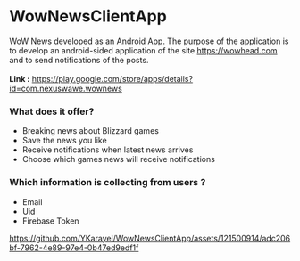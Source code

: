 # WowNewsClientApp
WoW News developed as an Android App. The purpose of the application is to develop an android-sided application of the site https://wowhead.com and to send notifications of the posts. <br><br>
<b>Link :</b> https://play.google.com/store/apps/details?id=com.nexuswawe.wownews

<h3>What does it offer?</h3>
<ul>
<li>Breaking news about Blizzard games</li>
<li>Save the news you like</li>
<li>Receive notifications when latest news arrives</li>
<li>Choose which games news will receive notifications</li>
</ul>

<h3>Which information is collecting from users ?</h3>
<ul>
  <li>Email</li>
  <li>Uid</li>
  <li>Firebase Token</li>
</ul>


https://github.com/YKarayel/WowNewsClientApp/assets/121500914/adc206bf-7962-4e89-97e4-0b47ed9edf1f
